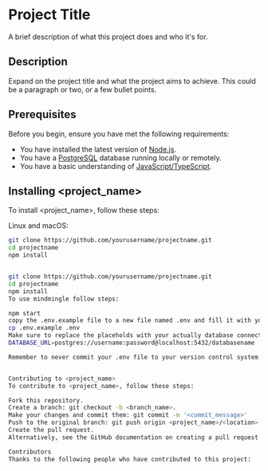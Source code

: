 # Project Title

A brief description of what this project does and who it's for.

## Description

Expand on the project title and what the project aims to achieve. This could be a paragraph or two, or a few bullet points.

## Prerequisites

Before you begin, ensure you have met the following requirements:

- You have installed the latest version of [Node.js](https://nodejs.org/).
- You have a [PostgreSQL](https://www.postgresql.org/) database running locally or remotely.
- You have a basic understanding of [JavaScript/TypeScript](https://developer.mozilla.org/docs/Web/JavaScript).

## Installing <project_name>

To install <project_name>, follow these steps:

Linux and macOS:

```bash
git clone https://github.com/yourusername/projectname.git
cd projectname
npm install


git clone https://github.com/yourusername/projectname.git
cd projectname
npm install
To use mindmingle follow steps:

npm start
copy the .env.example file to a new file named .env and fill it with your environment-specific details
cp .env.example .env
Make sure to replace the placeholds with your actually database connection details and any other envinment-specific variables 
DATABASE_URL=postgres://username:password@localhost:5432/databasename

Remember to never commit your .env file to your version control system. This file should be ignored by your .gitignore.


Contributing to <project_name>
To contribute to <project_name>, follow these steps:

Fork this repository.
Create a branch: git checkout -b <branch_name>.
Make your changes and commit them: git commit -m '<commit_message>'
Push to the original branch: git push origin <project_name>/<location>
Create the pull request.
Alternatively, see the GitHub documentation on creating a pull request.

Contributors
Thanks to the following people who have contributed to this project: